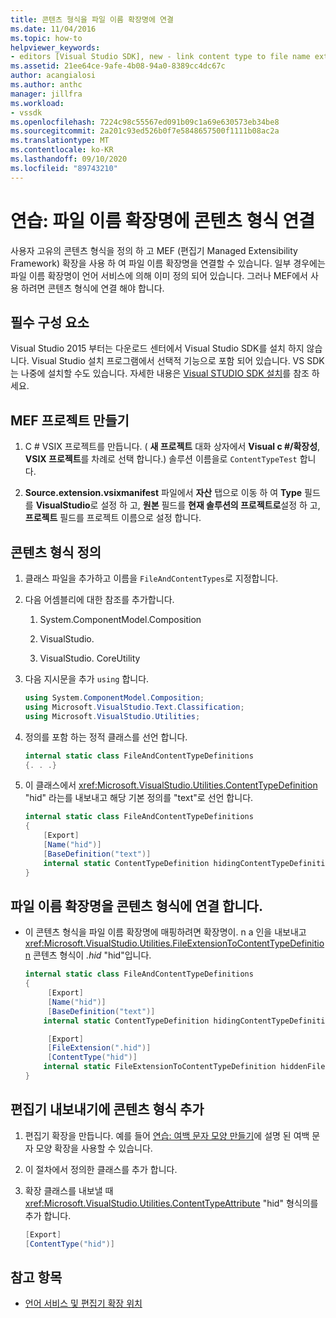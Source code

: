 ```yaml
---
title: 콘텐츠 형식을 파일 이름 확장명에 연결
ms.date: 11/04/2016
ms.topic: how-to
helpviewer_keywords:
- editors [Visual Studio SDK], new - link content type to file name extension
ms.assetid: 21ee64ce-9afe-4b08-94a0-8389cc4dc67c
author: acangialosi
ms.author: anthc
manager: jillfra
ms.workload:
- vssdk
ms.openlocfilehash: 7224c98c55567ed091b09c1a69e630573eb34be8
ms.sourcegitcommit: 2a201c93ed526b0f7e5848657500f1111b08ac2a
ms.translationtype: MT
ms.contentlocale: ko-KR
ms.lasthandoff: 09/10/2020
ms.locfileid: "89743210"
---
```

# <a name="walkthrough-link-a-content-type-to-a-file-name-extension"></a>연습: 파일 이름 확장명에 콘텐츠 형식 연결
사용자 고유의 콘텐츠 형식을 정의 하 고 MEF (편집기 Managed Extensibility Framework) 확장을 사용 하 여 파일 이름 확장명을 연결할 수 있습니다. 일부 경우에는 파일 이름 확장명이 언어 서비스에 의해 이미 정의 되어 있습니다. 그러나 MEF에서 사용 하려면 콘텐츠 형식에 연결 해야 합니다.

## <a name="prerequisites"></a>필수 구성 요소
 Visual Studio 2015 부터는 다운로드 센터에서 Visual Studio SDK를 설치 하지 않습니다. Visual Studio 설치 프로그램에서 선택적 기능으로 포함 되어 있습니다. VS SDK는 나중에 설치할 수도 있습니다. 자세한 내용은 [Visual STUDIO SDK 설치](../extensibility/installing-the-visual-studio-sdk.md)를 참조 하세요.

## <a name="create-a-mef-project"></a>MEF 프로젝트 만들기

1. C # VSIX 프로젝트를 만듭니다. ( **새 프로젝트** 대화 상자에서 **Visual c #/확장성**, **VSIX 프로젝트**를 차례로 선택 합니다.) 솔루션 이름을로 `ContentTypeTest` 합니다.

2. **Source.extension.vsixmanifest** 파일에서 **자산** 탭으로 이동 하 여 **Type** 필드를 **VisualStudio**로 설정 하 고, **원본** 필드를 **현재 솔루션의 프로젝트로**설정 하 고, **프로젝트** 필드를 프로젝트 이름으로 설정 합니다.

## <a name="define-the-content-type"></a>콘텐츠 형식 정의

1. 클래스 파일을 추가하고 이름을 `FileAndContentTypes`로 지정합니다.

2. 다음 어셈블리에 대한 참조를 추가합니다.

    1. System.ComponentModel.Composition

    2. VisualStudio.

    3. VisualStudio. CoreUtility

3. 다음 지시문을 추가 `using` 합니다.

    ```csharp
    using System.ComponentModel.Composition;
    using Microsoft.VisualStudio.Text.Classification;
    using Microsoft.VisualStudio.Utilities;

    ```

4. 정의를 포함 하는 정적 클래스를 선언 합니다.

    ```csharp
    internal static class FileAndContentTypeDefinitions
    {. . .}
    ```

5. 이 클래스에서 <xref:Microsoft.VisualStudio.Utilities.ContentTypeDefinition> "hid" 라는를 내보내고 해당 기본 정의를 "text"로 선언 합니다.

    ```csharp
    internal static class FileAndContentTypeDefinitions
    {
        [Export]
        [Name("hid")]
        [BaseDefinition("text")]
        internal static ContentTypeDefinition hidingContentTypeDefinition;
    }
    ```

## <a name="link-a-file-name-extension-to-a-content-type"></a>파일 이름 확장명을 콘텐츠 형식에 연결 합니다.

- 이 콘텐츠 형식을 파일 이름 확장명에 매핑하려면 확장명이. n a 인을 내보내고 <xref:Microsoft.VisualStudio.Utilities.FileExtensionToContentTypeDefinition> 콘텐츠 형식이 *.hid* "hid"입니다.

    ```csharp
    internal static class FileAndContentTypeDefinitions
    {
         [Export]
         [Name("hid")]
         [BaseDefinition("text")]
        internal static ContentTypeDefinition hidingContentTypeDefinition;

         [Export]
         [FileExtension(".hid")]
         [ContentType("hid")]
        internal static FileExtensionToContentTypeDefinition hiddenFileExtensionDefinition;
    }
    ```

## <a name="add-the-content-type-to-an-editor-export"></a>편집기 내보내기에 콘텐츠 형식 추가

1. 편집기 확장을 만듭니다. 예를 들어 [연습: 여백 문자 모양 만들기](../extensibility/walkthrough-creating-a-margin-glyph.md)에 설명 된 여백 문자 모양 확장을 사용할 수 있습니다.

2. 이 절차에서 정의한 클래스를 추가 합니다.

3. 확장 클래스를 내보낼 때 <xref:Microsoft.VisualStudio.Utilities.ContentTypeAttribute> "hid" 형식의를 추가 합니다.

    ```csharp
    [Export]
    [ContentType("hid")]
    ```

## <a name="see-also"></a>참고 항목
- [언어 서비스 및 편집기 확장 위치](../extensibility/language-service-and-editor-extension-points.md)
